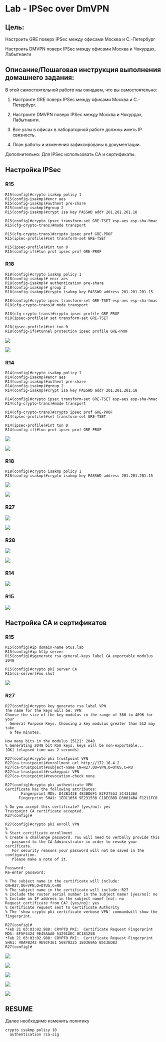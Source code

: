 # Lab - IPSec over DmVPN

## Цель:

   Настроить GRE поверх IPSec между офисами Москва и С.-Петербург
   
   Настроить DMVPN поверх IPSec между офисами Москва и Чокурдах, Лабытнанги

## Описание/Пошаговая инструкция выполнения домашнего задания:
   
   В этой самостоятельной работе мы ожидаем, что вы самостоятельно:

   1. Настроите GRE поверх IPSec между офисами Москва и С.-Петербург.
   
   2. Настроите DMVPN поверх IPSec между Москва и Чокурдах, Лабытнанги.
   
   3. Все узлы в офисах в лабораторной работе должны иметь IP связность.
   
   4. План работы и изменения зафиксированы в документации.
   
   Дополнительно: Для IPSec использовать CA и сертификаты.

## Настройка IPSec

### R15

```
R15(config)#crypto isakmp policy 1
R15(config-isakmp)#encr aes
R15(config-isakmp)#authent pre-share       
R15(config-isakmp)#group 2
R15(config-isakmp)#crypt isa key PASSWD addr 201.201.201.18

R15(config)#crypto ipsec transform-set GRE-TSET esp-aes esp-sha-hmac
R15(cfg-crypto-trans)#mode transport

R15(cfg-crypto-trans)#crypto ipsec prof GRE-PROF
R15(ipsec-profile)#set transform-set GRE-TSET

R15(ipsec-profile)#int tun 0
R15(config-if)#tun prot ipsec prof GRE-PROF
```

### R18

```
R18(config)#crypto isakmp policy 1
R18(config-isakmp)# encr aes
R18(config-isakmp)# authentication pre-share
R18(config-isakmp)# group 2
R18(config-isakmp)#crypto isakmp key PASSWD address 201.201.201.15

R18(config)#crypto ipsec transform-set GRE-TSET esp-aes esp-sha-hmac 
R18(cfg-crypto-trans)# mode transport

R18(cfg-crypto-trans)#crypto ipsec profile GRE-PROF
R18(ipsec-profile)# set transform-set GRE-TSET

R18(ipsec-profile)#int tun 0
R18(config-if)#tunnel protection ipsec profile GRE-PROF
```

![](img/r15_r18_session.png)

![](img/r15_peer.png)

### R14

```
R14(config)#crypto isakmp policy 1
R14(config-isakmp)#encr aes
R14(config-isakmp)#authent pre-share       
R14(config-isakmp)#group 2
R14(config-isakmp)#crypt isa key PASSWD addr 201.201.201.18

R14(config)#crypto ipsec transform-set GRE-TSET esp-aes esp-sha-hmac
R14(cfg-crypto-trans)#mode transport

R14(cfg-crypto-trans)#crypto ipsec prof GRE-PROF
R14(ipsec-profile)#set transform-set GRE-TSET

R14(ipsec-profile)#int tun 0
R14(config-if)#tun prot ipsec prof GRE-PROF
```

![](img/r14_r18_session.png)

![](img/r14_peer.png)

### R18

```
R18(config)#crypto isakmp policy 1
R18(config-isakmp)#crypto isakmp key PASSWD address 201.201.201.15
```

![](img/r18_sessions.png)

![](img/r18_peers.png)

### R27

![](img/r27_sessions.png)

![](img/r27_peers.png)


### R28

![](img/r28_sessions.png)

![](img/r28_peers.png)

### R14

![](img/r14_sessions.png)

### R15

![](img/r15_sessions.png)

## Настройка CA и сертификатов

### R15

```
R15(config)#ip domain-name otus.lab
R15(config)#ip http server
R15(config)#$generate rsa general-keys label CA exportable modulus 2048      

R15(config)#crypto pki server CA
R15(cs-server)#no shut
```

![](img/r15_crypto_server.png)

### R27

```
R27(config)#crypto key generate rsa label VPN
The name for the keys will be: VPN
Choose the size of the key modulus in the range of 360 to 4096 for your
  General Purpose Keys. Choosing a key modulus greater than 512 may take
  a few minutes.

How many bits in the modulus [512]: 2048
% Generating 2048 bit RSA keys, keys will be non-exportable...
[OK] (elapsed time was 2 seconds)
```

```
R27(config)#crypto pki trustpoint VPN
R27(ca-trustpoint)#enrollment url http://172.16.4.2
R27(ca-trustpoint)#subject-name CN=R27,OU=VPN,O=OTUS,C=RU 
R27(ca-trustpoint)#rsakeypair VPN
R27(ca-trustpoint)#revocation-check none

R27(config)#crypto pki authenticate VPN
Certificate has the following attributes:
       Fingerprint MD5: D43B142E 483BD6F1 E2F27553 3C43136A 
      Fingerprint SHA1: 1EDC1656 9E231538 C18ECB0D D30014BA F1211FC0 

% Do you accept this certificate? [yes/no]: yes
Trustpoint CA certificate accepted.
R27(config)#
```

```
R27(config)#crypto pki enroll VPN
%
% Start certificate enrollment .. 
% Create a challenge password. You will need to verbally provide this
   password to the CA Administrator in order to revoke your certificate.
   For security reasons your password will not be saved in the configuration.
   Please make a note of it.

Password: 
Re-enter password: 

% The subject name in the certificate will include: CN=R27,OU=VPN,O=OTUS,C=RU
% The subject name in the certificate will include: R27
% Include the router serial number in the subject name? [yes/no]: no
% Include an IP address in the subject name? [no]: no
Request certificate from CA? [yes/no]: yes
% Certificate request sent to Certificate Authority
% The 'show crypto pki certificate verbose VPN' commandwill show the fingerprint.

R27(config)#
*Feb 21 03:03:02.988: CRYPTO_PKI:  Certificate Request Fingerprint MD5: 8F5F4424 9E45AAA0 53291AEC 0C18125B 
*Feb 21 03:03:02.988: CRYPTO_PKI:  Certificate Request Fingerprint SHA1: 40AFB242 9E93F3E1 56878225 1E0369A5 B5C3EDB3 
R27(config)#
```

![](img/r15_r27_cert.png)

![](img/r27_sh_cert.png)

![](img/r15_r28_cert.png)

![](img/r28_sh_cert.png)

![](img/r15_ca.png)

## RESUME

   Далее необходимо изменить политику
   
```
crypto isakmp policy 10
  authentication rsa-sig 
```
